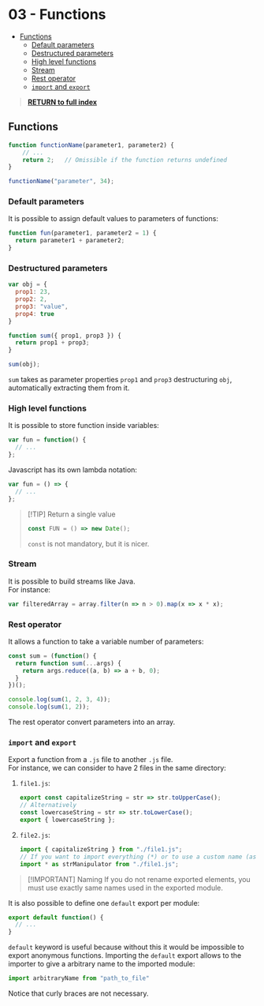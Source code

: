 # 03 - Functions <!-- omit from toc -->

- [Functions](#functions)
  - [Default parameters](#default-parameters)
  - [Destructured parameters](#destructured-parameters)
  - [High level functions](#high-level-functions)
  - [Stream](#stream)
  - [Rest operator](#rest-operator)
  - [`import` and `export`](#import-and-export)

> [**RETURN to full index**](Index.md)

## Functions

```js
function functionName(parameter1, parameter2) {
    // ...
    return 2;   // Omissible if the function returns undefined
}

functionName("parameter", 34);
```

### Default parameters

It is possible to assign default values to parameters of functions:

```js
function fun(parameter1, parameter2 = 1) {
  return parameter1 + parameter2;
}
```

### Destructured parameters

```js
var obj = {
  prop1: 23,
  prop2: 2,
  prop3: "value",
  prop4: true
}

function sum({ prop1, prop3 }) {
  return prop1 + prop3;
}

sum(obj);
```

`sum` takes as parameter properties `prop1` and `prop3` destructuring `obj`, automatically extracting them from it.

### High level functions

It is possible to store function inside variables:

```js
var fun = function() {
  // ...
};
```

Javascript has its own lambda notation:

```js
var fun = () => {
  // ...
};
```

> [!TIP] Return a single value
>
> ```js
> const FUN = () => new Date();
> ```
>
> `const` is not mandatory, but it is nicer.

### Stream

It is possible to build streams like Java. 
\
For instance:

```js
var filteredArray = array.filter(n => n > 0).map(x => x * x);
```

### Rest operator

It allows a function to take a variable number of parameters:

```js
const sum = (function() {
  return function sum(...args) {
    return args.reduce((a, b) => a + b, 0);
  }
})();

console.log(sum(1, 2, 3, 4));
console.log(sum(1, 2));
```

The rest operator convert parameters into an array.

### `import` and `export`

Export a function from a `.js` file to another `.js` file.
\
For instance, we can consider to have 2 files in the same directory:

1. `file1.js`:
   
   ```js
   export const capitalizeString = str => str.toUpperCase();
   // Alternatively
   const lowercaseString = str => str.toLowerCase();
   export { lowercaseString };
   ```

2. `file2.js`:

   ```js
   import { capitalizeString } from "./file1.js";
   // If you want to import everything (*) or to use a custom name (as):
   import * as strManipulator from "./file1.js";
   ```

> [!IMPORTANT] Naming
> If you do not rename exported elements, you must use exactly same names used in the exported module.

It is also possible to define one `default` export per module:

```js
export default function() {
  // ...
}
```

`default` keyword is useful because without this it would be impossible to export anonymous functions. Importing the `default` export allows to the importer to give a arbitrary name to the imported module:

```js
import arbitraryName from "path_to_file"
```

Notice that curly braces are not necessary.